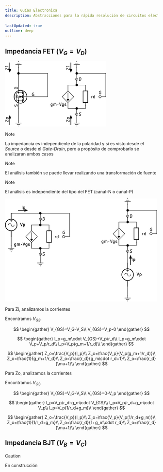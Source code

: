 ```yaml
---
title: Guías Electronica
description: Abstracciones para la rápida resolución de circuitos eléctricos

lastUpdated: true
outline: deep
---
```


## Impedancia FET ($V_G=V_D$)

![Impedancia](img/impedancia-vg_vs.svg)

> [!NOTE]
> La impedancia es independiente de la polaridad y si es visto desde el *Source* o desde el *Gate-Drain*, pero a propósito de comprobarlo se analizaran ambos casos

> [!NOTE]
> El análisis también se puede llevar realizando una transformación de fuente

> [!NOTE]
> El análisis es independiente del tipo del FET (canal-N o canal-P)

![Impedancia](img/impedancia-vg_vsAC.svg)

Para Zi, analizamos la corrientes

Encontramos $V_{GS}$

$$
\begin{gather}
V_{GS}=V_G-V_S\\
V_{GS}=V_p-0
\end{gather}
$$

$$
\begin{gather}
I_p=g_m\cdot V_{GS}+V_p/r_d\\
I_p=g_m\cdot V_p+V_p/r_d\\
I_p=V_p(g_m+1/r_d)\\
\end{gather}
$$

$$
\begin{gather}
Z_o=\frac{V_p}{I_p}\\
Z_o=\frac{V_p}{V_p(g_m+1/r_d)}\\
Z_o=\frac{1}{g_m+1/r_d}\\
Z_o=\frac{r_d}{g_m\cdot r_d+1}\\
Z_o=\frac{r_d}{\mu+1}\\
\end{gather}
$$

Para Zo, analizamos la corrientes

Encontramos $V_{GS}$

$$
\begin{gather}
V_{GS}=V_G-V_S\\
V_{GS}=0-V_p
\end{gather}
$$

$$
\begin{gather}
I_p=V_p/r_d-g_m\cdot V_{GS}\\
I_p=V_p/r_d+g_m\cdot V_p\\
I_p=V_p(1/r_d+g_m)\\
\end{gather}
$$

$$
\begin{gather}
Z_o=\frac{V_p}{I_p}\\
Z_o=\frac{V_p}{V_p(1/r_d+g_m)}\\
Z_o=\frac{1}{1/r_d+g_m}\\
Z_o=\frac{r_d}{1+g_m\cdot r_d}\\
Z_o=\frac{r_d}{\mu+1}\\
\end{gather}
$$

## Impedancia BJT ($V_B=V_C$)

> [!CAUTION]
> En construcción